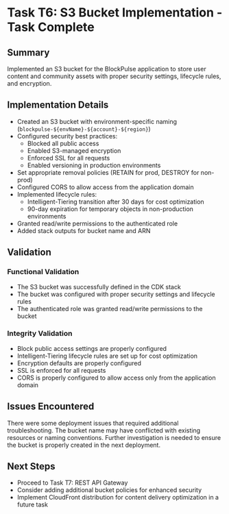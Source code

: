 # Task T6: S3 Bucket Implementation - Task Complete

## Summary
Implemented an S3 bucket for the BlockPulse application to store user content and community assets with proper security settings, lifecycle rules, and encryption.

## Implementation Details
- Created an S3 bucket with environment-specific naming (`blockpulse-${envName}-${account}-${region}`)
- Configured security best practices:
  - Blocked all public access
  - Enabled S3-managed encryption
  - Enforced SSL for all requests
  - Enabled versioning in production environments
- Set appropriate removal policies (RETAIN for prod, DESTROY for non-prod)
- Configured CORS to allow access from the application domain
- Implemented lifecycle rules:
  - Intelligent-Tiering transition after 30 days for cost optimization
  - 90-day expiration for temporary objects in non-production environments
- Granted read/write permissions to the authenticated role
- Added stack outputs for bucket name and ARN

## Validation

### Functional Validation
- The S3 bucket was successfully defined in the CDK stack
- The bucket was configured with proper security settings and lifecycle rules
- The authenticated role was granted read/write permissions to the bucket

### Integrity Validation
- Block public access settings are properly configured
- Intelligent-Tiering lifecycle rules are set up for cost optimization
- Encryption defaults are properly configured
- SSL is enforced for all requests
- CORS is properly configured to allow access only from the application domain

## Issues Encountered
There were some deployment issues that required additional troubleshooting. The bucket name may have conflicted with existing resources or naming conventions. Further investigation is needed to ensure the bucket is properly created in the next deployment.

## Next Steps
- Proceed to Task T7: REST API Gateway
- Consider adding additional bucket policies for enhanced security
- Implement CloudFront distribution for content delivery optimization in a future task
